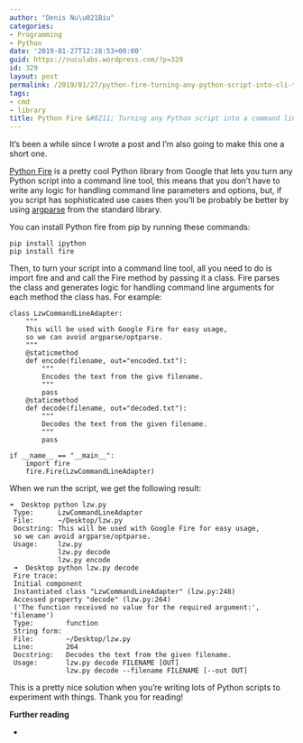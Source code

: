 ```yaml
---
author: "Denis Nu\u021Biu"
categories:
- Programming
- Python
date: '2019-01-27T12:28:53+00:00'
guid: https://nuculabs.wordpress.com/?p=329
id: 329
layout: post
permalink: /2019/01/27/python-fire-turning-any-python-script-into-cli-tool/
tags:
- cmd
- library
title: Python Fire &#8211; Turning any Python script into a command line tool
---
```

It’s been a while since I wrote a post and I’m also going to make this one a short one.


[Python Fire](https://github.com/google/python-fire) is a pretty cool Python library from Google that lets you turn any Python script into a command line tool, this means that you don’t have to write any logic for handling command line parameters and options, but, if you script has sophisticated use cases then you’ll be probably be better by using [argparse](https://docs.python.org/3/library/argparse.html) from the standard library.


You can install Python fire from pip by running these commands:


```
pip install ipython
pip install fire
```


Then, to turn your script into a command line tool, all you need to do is import fire and and call the Fire method by passing it a class. Fire parses the class and generates logic for handling command line arguments for each method the class has. For example:


```
class LzwCommandLineAdapter:
    """
    This will be used with Google Fire for easy usage,
    so we can avoid argparse/optparse.
    """
    @staticmethod
    def encode(filename, out="encoded.txt"):
        """
        Encodes the text from the give filename.
        """
        pass
    @staticmethod
    def decode(filename, out="decoded.txt"):
        """
        Decodes the text from the given filename.
        """
        pass
 
if __name__ == "__main__":
    import fire
    fire.Fire(LzwCommandLineAdapter)
```


When we run the script, we get the following result:


```
➜  Desktop python lzw.py
 Type:      LzwCommandLineAdapter
 File:      ~/Desktop/lzw.py
 Docstring: This will be used with Google Fire for easy usage,
 so we can avoid argparse/optparse.
 Usage:     lzw.py
            lzw.py decode
            lzw.py encode
 ➜  Desktop python lzw.py decode
 Fire trace:
 Initial component
 Instantiated class "LzwCommandLineAdapter" (lzw.py:248)
 Accessed property "decode" (lzw.py:264)
 ('The function received no value for the required argument:', 'filename') 
 Type:        function
 String form: 
 File:        ~/Desktop/lzw.py
 Line:        264
 Docstring:   Decodes the text from the given filename.
 Usage:       lzw.py decode FILENAME [OUT]
              lzw.py decode --filename FILENAME [--out OUT]
```


This is a pretty nice solution when you’re writing lots of Python scripts to experiment with things. Thank you for reading!


**Further reading**


- 